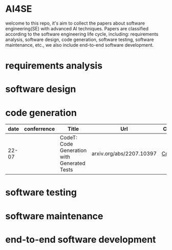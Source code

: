# AI4SE
welcome to this repo, it's aim to collect the papers about software engineering(SE) with advanced AI techniques.
Papers are classified according to the software engineering life cycle, including: requirements analysis, software design, code generation, software testing, software maintenance, etc., we also include end-to-end software development.
# requirements analysis

# software design

# code generation
| date | conferrence | Title | Url | Code |
| ---- | ----------- | ----- | --- | ---- |
| 22-07 |  | CodeT: Code Generation with Generated Tests | arxiv.org/abs/2207.10397 | [CodeT](https://github.com/microsoft/CodeT) |


# software testing

# software maintenance

# end-to-end software development

